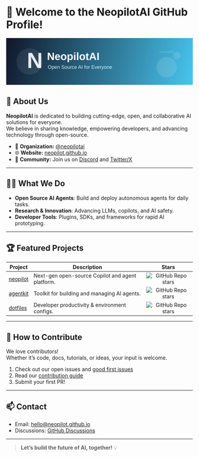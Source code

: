 # 👋 Welcome to the NeopilotAI GitHub Profile!

![NeopilotAI Banner](./neopilotai-banner.svg)

## 🚀 About Us

**NeopilotAI** is dedicated to building cutting-edge, open, and collaborative AI solutions for everyone.  
We believe in sharing knowledge, empowering developers, and advancing technology through open-source.

- 🌟 **Organization:** [@neopilotai](https://github.com/neopilotai)
- 🌐 **Website:** [neopilot.github.io](https://neopilot.github.io)
- 💬 **Community:** Join us on [Discord](https://discord.gg/neopilotai) and [Twitter/X](https://twitter.com/neopilotai)

---

## 🧑‍💻 What We Do

- **Open Source AI Agents**: Build and deploy autonomous agents for daily tasks.
- **Research & Innovation**: Advancing LLMs, copilots, and AI safety.
- **Developer Tools**: Plugins, SDKs, and frameworks for rapid AI prototyping.

---

## 🏆 Featured Projects

| Project                    | Description                                        | Stars |
|----------------------------|----------------------------------------------------|:-----:|
| [neopilot](https://github.com/neopilotai/neopilot) | Next-gen open-source Copilot and agent platform. | ![GitHub Repo stars](https://img.shields.io/github/stars/neopilotai/neopilot?style=social) |
| [agentkit](https://github.com/neopilotai/agentkit) | Toolkit for building and managing AI agents.     | ![GitHub Repo stars](https://img.shields.io/github/stars/neopilotai/agentkit?style=social) |
| [dotfiles](https://github.com/neopilotai/dotfiles) | Developer productivity & environment configs.    | ![GitHub Repo stars](https://img.shields.io/github/stars/neopilotai/dotfiles?style=social) |

---

## 🤝 How to Contribute

We love contributors!  
Whether it’s code, docs, tutorials, or ideas, your input is welcome.

1. Check out our open issues and [good first issues](https://github.com/neopilotai/neopilot/labels/good%20first%20issue)
2. Read our [contribution guide](https://github.com/neopilotai/.github/blob/main/CONTRIBUTING.md)
3. Submit your first PR!

---

## 📫 Contact

- Email: hello@neopilot.github.io
- Discussions: [GitHub Discussions](https://github.com/neopilotai/neopilot/discussions)

---

> **Let’s build the future of AI, together!** 💡
